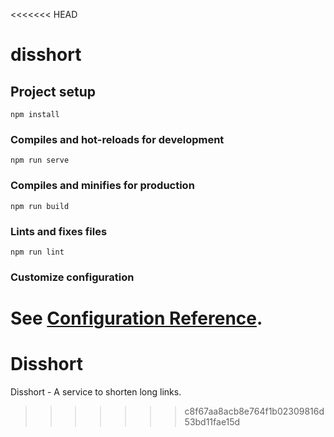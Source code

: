 <<<<<<< HEAD
# disshort

## Project setup
```
npm install
```

### Compiles and hot-reloads for development
```
npm run serve
```

### Compiles and minifies for production
```
npm run build
```

### Lints and fixes files
```
npm run lint
```

### Customize configuration
See [Configuration Reference](https://cli.vuejs.org/config/).
=======
# Disshort
Disshort - A service to shorten long links.
>>>>>>> c8f67aa8acb8e764f1b02309816d53bd11fae15d
